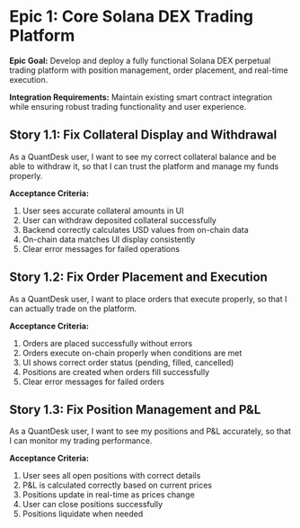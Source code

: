 # Epic 1: Core Solana DEX Trading Platform

**Epic Goal:** Develop and deploy a fully functional Solana DEX perpetual trading platform with position management, order placement, and real-time execution.

**Integration Requirements:** Maintain existing smart contract integration while ensuring robust trading functionality and user experience.

## Story 1.1: Fix Collateral Display and Withdrawal

As a QuantDesk user,
I want to see my correct collateral balance and be able to withdraw it,
so that I can trust the platform and manage my funds properly.

**Acceptance Criteria:**
1. User sees accurate collateral amounts in UI
2. User can withdraw deposited collateral successfully
3. Backend correctly calculates USD values from on-chain data
4. On-chain data matches UI display consistently
5. Clear error messages for failed operations

## Story 1.2: Fix Order Placement and Execution

As a QuantDesk user,
I want to place orders that execute properly,
so that I can actually trade on the platform.

**Acceptance Criteria:**
1. Orders are placed successfully without errors
2. Orders execute on-chain properly when conditions are met
3. UI shows correct order status (pending, filled, cancelled)
4. Positions are created when orders fill successfully
5. Clear error messages for failed orders

## Story 1.3: Fix Position Management and P&L

As a QuantDesk user,
I want to see my positions and P&L accurately,
so that I can monitor my trading performance.

**Acceptance Criteria:**
1. User sees all open positions with correct details
2. P&L is calculated correctly based on current prices
3. Positions update in real-time as prices change
4. User can close positions successfully
5. Positions liquidate when needed

